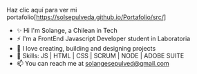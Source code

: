
Haz clic aquí para ver mi portafolio[https://solsepulveda.github.io/Portafolio/src/]

- ✨ Hi I'm Solange, a Chilean in Tech
- ⚡ I'm a FrontEnd Javascript Developer student in Laboratoria
- 🌱 I love creating, building and designing projects
- 🔭 Skills: JS | HTML | CSS | SCRUM | NODE | ADOBE SUITE
- 📫 You can reach me at solangesepulved@gmail.com
<!--
**solsepulveda/solsepulveda** is a ✨ _special_ ✨ repository because its `README.md` (this file) appears on your GitHub profile.

Here are some ideas to get you started:

- 🔭 I’m currently working on ...
- 🌱 I’m currently learning ...
- 👯 I’m looking to collaborate on ...
- 🤔 I’m looking for help with ...
- 💬 Ask me about ...
- 📫 How to reach me: ...
- 😄 Pronouns: ...
- ⚡ Fun fact: ...
-->
